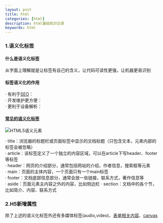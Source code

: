 ```yaml
---
layout: post
title: html
categories: [html]
description: html基础知识记录
keywords: html
---
```


### 1.语义化标签
#### 什么是语义化标签
从字面上理解就是让标签有自己的含义，让代码可读性更强，让机器更易识别

#### 标签语义化的作用
· 有利于[SEO]()：  
· 开发维护更方便：  
· 更利于设备解析：

#### <a href="https://developer.mozilla.org/en-US/docs/Web/HTML/Element" target="_blank">常见的语义化标签</a>

![HTML5语义元素](https://www.w3school.com.cn/i/ct_sem_elements.png)

· title：浏览器的标题栏或页面标签中显示的文档标题（只包含文本，元素内部的标签会被忽略）  
· article：该标签定义了一个独立的内容区域，可以在article下写header、footer等标签  
· header：网页的介绍部分，通常包括网站的介绍，作者信息，搜索框等元素  
· main：页面的主体内容，一个页面只有一个main标签  
· footer：文档底部信息部分，通常会放一些链接，联系方式，著作信息等  
· aside：页面元素主内容之外的内容，比如侧边栏
· section：文档中的各个节，比如简介、内容、联系方式

### 2.H5新增属性
除了上述的语义化标签外还有多媒体标签(audio,video)、<a href="https://www.w3school.com.cn/html/html_forms.asp" target="_blank">表单相关内容</a>、<a href="https://www.w3school.com.cn/html/html5_canvas.asp" target="_blank">canvas</a>  